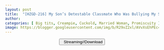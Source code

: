 ```yaml
---
layout: post
title:  "[HZGD-216] My Son’s Detestable Classmate Who Was Bullying My Son Made Me Come So Good That I Thought I Would Die… Creampie Sex Mako Oda"
author: 
categories: [ Big tits, Creampie, Cuckold, Married Woman, Promiscuity ]
image: https://blogger.googleusercontent.com/img/b/R29vZ2xl/AVvXsEhPEc4N5yO5RZyQZqrSL0_YQgaoIGMN3BulLDQUoM0S8Y4oPw1yhrjx6kMnKHVb51lLcIBTq7arfJnq9i7Sl_nw7P46-tshx4IH7RX9IXlOoXyVJcZ4Sw0ZPS5XUdNxCT-5roN0M4AQnt4Gdt-aIATBDKm-nSW-3ImN5BZKqOYNVCpfxcj3CVhDjkXU/s16000/h_1100hzgd216pl.jpg
---
```


<center>
<a href="/svr/hzgd-216">
<button class="btn btn-outline-dark py-2 px-5 d-block w-100 show-comments"><i class="fa fa-external-link"></i> &nbsp; Streaming//Download</button>
</a>
</center>
